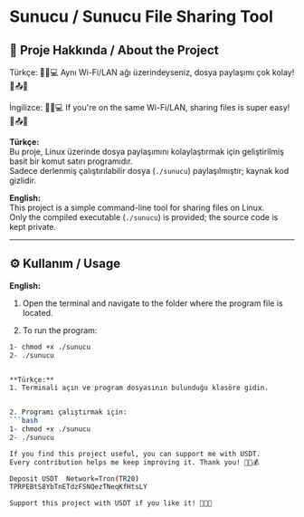 # Sunucu / Sunucu File Sharing Tool

## 📌 Proje Hakkında / About the Project
Türkçe:
🌟📱💻 Aynı Wi-Fi/LAN ağı üzerindeyseniz, dosya paylaşımı çok kolay! 🚀📤✨

İngilizce:
🌟📱💻 If you're on the same Wi-Fi/LAN, sharing files is super easy! 🚀📤✨

**Türkçe:**  
Bu proje, Linux üzerinde dosya paylaşımını kolaylaştırmak için geliştirilmiş basit bir komut satırı programıdır.  
Sadece derlenmiş çalıştırılabilir dosya (`./sunucu`) paylaşılmıştır; kaynak kod gizlidir.  

**English:**  
This project is a simple command-line tool for sharing files on Linux.  
Only the compiled executable (`./sunucu`) is provided; the source code is kept private.

---

## ⚙️ Kullanım / Usage
**English:**
1. Open the terminal and navigate to the folder where the program file is located.

2. To run the program:

```bash
1- chmod +x ./sunucu
2- ./sunucu


**Türkçe:**  
1. Terminali açın ve program dosyasının bulunduğu klasöre gidin.


2. Programı çalıştırmak için:  
```bash
1- chmod +x ./sunucu
2- ./sunucu

If you find this project useful, you can support me with USDT.
Every contribution helps me keep improving it. Thank you! 💖🚀💰

Deposit USDT  Network=Tron(TR20)
TPRPEBtS8YbTnETdzFSNQezTNeqKfHtsLY

Support this project with USDT if you like it! 🌟🙏💵


